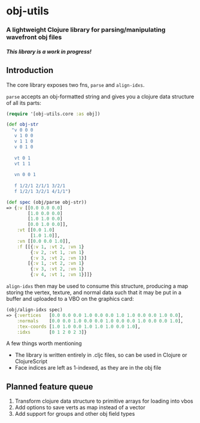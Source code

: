 # obj-utils
### A lightweight Clojure library for parsing/manipulating wavefront obj files

##### This library is a work in progress!

## Introduction

The core library exposes two fns, `parse` and `align-idxs`.

`parse` accepts an obj-formatted string and gives you a clojure data structure of all its parts:

```clojure
(require '[obj-utils.core :as obj])

(def obj-str
  "v 0 0 0
   v 1 0 0
   v 1 1 0
   v 0 1 0
   
   vt 0 1
   vt 1 1
   
   vn 0 0 1
   
   f 1/2/1 2/1/1 3/2/1
   f 1/2/1 3/2/1 4/1/1")

(def spec (obj/parse obj-str))
=> {:v [[0.0 0.0 0.0]
        [1.0 0.0 0.0]
        [1.0 1.0 0.0]
        [0.0 1.0 0.0]],
    :vt [[0.0 1.0]
         [1.0 1.0]],
    :vn [[0.0 0.0 1.0]],
    :f [[{:v 1, :vt 2, :vn 1}
         {:v 2, :vt 1, :vn 1}
         {:v 3, :vt 2, :vn 1}]
        [{:v 1, :vt 2, :vn 1}
         {:v 3, :vt 2, :vn 1}
         {:v 4, :vt 1, :vn 1}]]}
```

`align-idxs` then may be used to consume this structure, producing a map storing the vertex, texture, and normal data such that it may be put in a buffer and uploaded to a VBO on the graphics card:
```clojure
(obj/align-idxs spec)
=> {:vertices   [0.0 0.0 0.0 1.0 0.0 0.0 1.0 1.0 0.0 0.0 1.0 0.0],
    :normals    [0.0 0.0 1.0 0.0 0.0 1.0 0.0 0.0 1.0 0.0 0.0 1.0],
    :tex-coords [1.0 1.0 0.0 1.0 1.0 1.0 0.0 1.0],
    :idxs       [0 1 2 0 2 3]}
```

A few things worth mentioning
- The library is written entirely in .cljc files, so can be used in Clojure or ClojureScript
- Face indices are left as 1-indexed, as they are in the obj file

## Planned feature queue
1. Transform clojure data structure to primitive arrays for loading into vbos
2. Add options to save verts as map instead of a vector
3. Add support for groups and other obj field types
